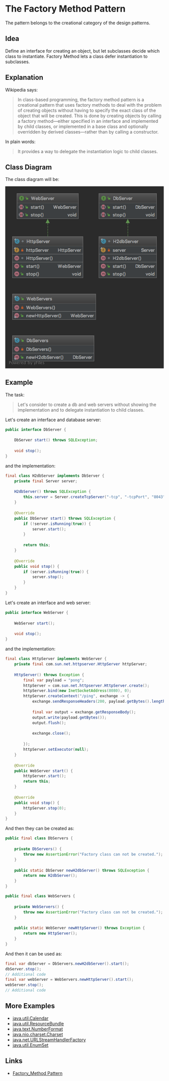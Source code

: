 # The Factory Method Pattern

The pattern belongs to the creational category of the design patterns.

## Idea 

Define an interface for creating an object, but let subclasses decide which class to instantiate. 
Factory Method lets a class defer instantiation to subclasses.

## Explanation

Wikipedia says:

> In class-based programming, the factory method pattern is a creational pattern that uses factory methods to deal with 
the problem of creating objects without having to specify the exact class of the object that will be created. 
This is done by creating objects by calling a factory method—either specified in an interface and implemented by 
child classes, or implemented in a base class and optionally overridden by derived classes—rather than by calling 
a constructor.

In plain words:

> It provides a way to delegate the instantiation logic to child classes.

## Class Diagram

The class diagram will be:

![alt text](../etc/factory-method.png "Factory method class diagram")

## Example

The task:

> Let's consider to create a db and web servers without showing the implementation and to delegate instantiation 
to child classes.

Let's create an interface and database server:

```java
public interface DbServer {
    
    DbServer start() throws SQLException;

    void stop();
}
```

and the implementation:

```java
final class H2dbServer implements DbServer {
    private final Server server;

    H2dbServer() throws SQLException {
        this.server = Server.createTcpServer("-tcp", "-tcpPort", "8043", "-ifNotExists");
    }

    @Override
    public DbServer start() throws SQLException {
        if (!server.isRunning(true)) {
            server.start();
        }

        return this;
    }

    @Override
    public void stop() {
        if (server.isRunning(true)) {
            server.stop();
        }
    }
}
```

Let's create an interface and web server:

```java
public interface WebServer {

    WebServer start();

    void stop();
}
```

and the implementation:

```java
final class HttpServer implements WebServer {
    private final com.sun.net.httpserver.HttpServer httpServer;

    HttpServer() throws Exception {
        final var payload = "pong";
        httpServer = com.sun.net.httpserver.HttpServer.create();
        httpServer.bind(new InetSocketAddress(8080), 0);
        httpServer.createContext("/ping", exchange -> {
            exchange.sendResponseHeaders(200, payload.getBytes().length);

            final var output = exchange.getResponseBody();
            output.write(payload.getBytes());
            output.flush();

            exchange.close();

        });
        httpServer.setExecutor(null);
    }

    @Override
    public WebServer start() {
        httpServer.start();
        return this;
    }

    @Override
    public void stop() {
        httpServer.stop(0);
    }
}
```

And then they can be created as:

```java
public final class DbServers {

    private DbServers() {
        throw new AssertionError("Factory class can not be created.");
    }

    public static DbServer newH2dbServer() throws SQLException {
        return new H2dbServer();
    }
}
```

```java
public final class WebServers {

    private WebServers() {
        throw new AssertionError("Factory class can not be created.");
    }

    public static WebServer newHttpServer() throws Exception {
        return new HttpServer();
    }
}
```

And then it can be used as:

```java
final var dbServer = DbServers.newH2dbServer().start();
dbServer.stop();
// Additional code
final var webServer = WebServers.newHttpServer().start();
webServer.stop();
// Additional code
```

## More Examples

* [java.util.Calendar](https://docs.oracle.com/en/java/javase/11/docs/api/java.base/java/util/Calendar.html#getInstance())
* [java.util.ResourceBundle](https://docs.oracle.com/en/java/javase/11/docs/api/java.base/java/util/ResourceBundle.html#getBundle(java.lang.String))
* [java.text.NumberFormat](https://docs.oracle.com/en/java/javase/11/docs/api/java.base/java/text/NumberFormat.html#getInstance())
* [java.nio.charset.Charset](https://docs.oracle.com/en/java/javase/11/docs/api/java.base/java/nio/charset/Charset.html#forName(java.lang.String))
* [java.net.URLStreamHandlerFactory](https://docs.oracle.com/en/java/javase/11/docs/api/java.base/java/net/URLStreamHandlerFactory.html#createURLStreamHandler(java.lang.String))
* [java.util.EnumSet](https://docs.oracle.com/en/java/javase/11/docs/api/java.base/java/util/EnumSet.html#of(E))

## Links

* [Factory_Method Pattern](https://en.wikipedia.org/wiki/Factory_method_pattern)